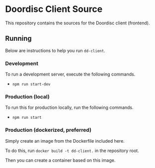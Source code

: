 # Doordisc Client Source

This repository contains the sources for the Doordisc client (frontend).

## Running
Below are instructions to help you run `dd-client`.

### Development
To run a development server, execute the following commands.
- `npm run start-dev`

### Production (local)
To run this for production locally, run the following commands.
- `npm run start`

### Production (dockerized, preferred)
Simply create an image from the Dockerfile included here.

To do this, run `docker build -t dd-client.` in the repository root.

Then you can create a container based on this image.